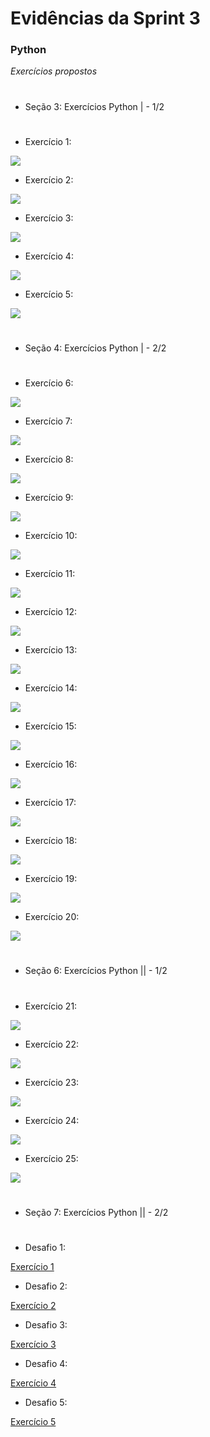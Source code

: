 #
# Evidências da Sprint 3

### Python

*Exercícios propostos*

#
* Seção 3: Exercícios Python | - 1/2
#

  - Exercício 1: 
  
  ![](https://github.com/catarwnalud/pbCompass/blob/master/sprint_3/evidencias/py1e1parte1.png)

  - Exercício 2: 
  
  ![](https://github.com/catarwnalud/pbCompass/blob/master/sprint_3/evidencias/py1e2parte1.png)

  - Exercício 3: 
  
  ![](https://github.com/catarwnalud/pbCompass/blob/master/sprint_3/evidencias/py1e3parte1.png)

  - Exercício 4:
  
  ![](https://github.com/catarwnalud/pbCompass/blob/master/sprint_3/evidencias/py1e4parte1.png)

  - Exercício 5: 
  
  ![](https://github.com/catarwnalud/pbCompass/blob/master/sprint_3/evidencias/py1e5parte1.png)

# 
* Seção 4: Exercícios Python | - 2/2
#
  - Exercício 6: 
  
  ![](https://github.com/catarwnalud/pbCompass/blob/master/sprint_3/evidencias/py1e6parte2.png)

  - Exercício 7: 
  
  ![](https://github.com/catarwnalud/pbCompass/blob/master/sprint_3/evidencias/py1e7parte2.png)

  - Exercício 8: 
  
  ![](https://github.com/catarwnalud/pbCompass/blob/master/sprint_3/evidencias/py1e8parte2.png)

  - Exercício 9: 
  
  ![](https://github.com/catarwnalud/pbCompass/blob/master/sprint_3/evidencias/py1e9parte2.png)

  - Exercício 10: 
  
  ![](https://github.com/catarwnalud/pbCompass/blob/master/sprint_3/evidencias/py1e10parte2.png)

  - Exercício 11: 
  
  ![](https://github.com/catarwnalud/pbCompass/blob/master/sprint_3/evidencias/py1e11parte2.png)

  - Exercício 12: 
  
  ![](https://github.com/catarwnalud/pbCompass/blob/master/sprint_3/evidencias/py1e12parte2.png)  
  
  - Exercício 13: 
  
  ![](https://github.com/catarwnalud/pbCompass/blob/master/sprint_3/evidencias/py1e13parte2.png)

  - Exercício 14: 
  
  ![](https://github.com/catarwnalud/pbCompass/blob/master/sprint_3/evidencias/py1e14parte2.png)
  
  - Exercício 15: 
  
  ![](https://github.com/catarwnalud/pbCompass/blob/master/sprint_3/evidencias/py1e15parte2.png)
  
  - Exercício 16: 
  
  ![](https://github.com/catarwnalud/pbCompass/blob/master/sprint_3/evidencias/py1e16parte2.png)

   - Exercício 17: 
  
  ![](https://github.com/catarwnalud/pbCompass/blob/master/sprint_3/evidencias/py1e17parte2.png)

   - Exercício 18: 
  
  ![](https://github.com/catarwnalud/pbCompass/blob/master/sprint_3/evidencias/py1e18parte2.png)
  
  - Exercício 19: 
  
  ![](https://github.com/catarwnalud/pbCompass/blob/master/sprint_3/evidencias/py1e19parte2.png)
  
  - Exercício 20: 
  
  ![](https://github.com/catarwnalud/pbCompass/blob/master/sprint_3/evidencias/py1e20parte2.png)

# 
* Seção 6: Exercícios Python || - 1/2
#
  - Exercício 21: 
  
  ![](https://github.com/catarwnalud/pbCompass/blob/master/sprint_3/evidencias/py2e21parte1.png)

  - Exercício 22: 
  
  ![](https://github.com/catarwnalud/pbCompass/blob/master/sprint_3/evidencias/py2e22parte1.png)
  
  - Exercício 23: 
  
  ![](https://github.com/catarwnalud/pbCompass/blob/master/sprint_3/evidencias/py2e23parte1.png)
  
  - Exercício 24:

  ![](https://github.com/catarwnalud/pbCompass/blob/master/sprint_3/evidencias/py2e24parte1.png)
  
  - Exercício 25: 
  
  ![](https://github.com/catarwnalud/pbCompass/blob/master/sprint_3/evidencias/py2e25parte1.png)

# 
* Seção 7: Exercícios Python || - 2/2
#
  - Desafio 1: 
  
  [Exercício 1](https://github.com/catarwnalud/pbCompass/blob/master/sprint_3/evidencias/etapa1.txt)

  - Desafio 2: 
  
  [Exercício 2](https://github.com/catarwnalud/pbCompass/blob/master/sprint_3/evidencias/etapa2.txt)

  - Desafio 3: 
  
  [Exercício 3](https://github.com/catarwnalud/pbCompass/blob/master/sprint_3/evidencias/etapa3.txt)

  - Desafio 4: 
  
  [Exercício 4](https://github.com/catarwnalud/pbCompass/blob/master/sprint_3/evidencias/etapa4.txt)

  - Desafio 5: 
  
  [Exercício 5](https://github.com/catarwnalud/pbCompass/blob/master/sprint_3/evidencias/etapa5.txt)

#